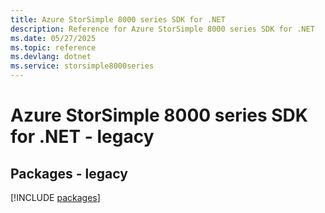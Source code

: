 ```yaml
---
title: Azure StorSimple 8000 series SDK for .NET
description: Reference for Azure StorSimple 8000 series SDK for .NET
ms.date: 05/27/2025
ms.topic: reference
ms.devlang: dotnet
ms.service: storsimple8000series
---
```

# Azure StorSimple 8000 series SDK for .NET - legacy
## Packages - legacy
[!INCLUDE [packages](storsimple-8000-series-index.md)]